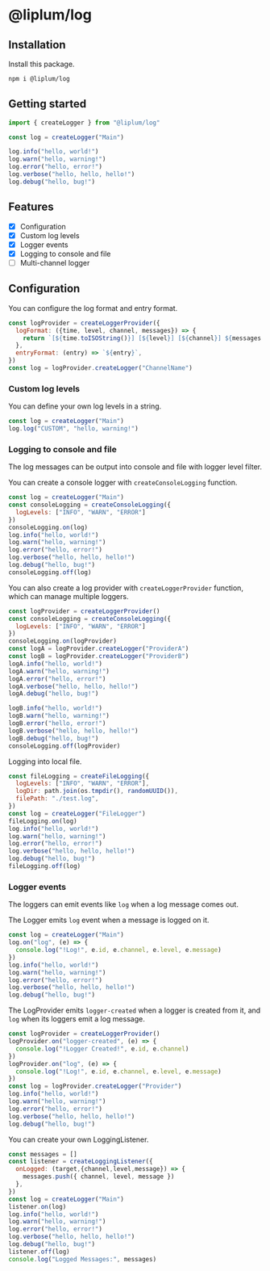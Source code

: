 # @liplum/log

## Installation

Install this package.

```bash
npm i @liplum/log
```

## Getting started

```js
import { createLogger } from "@liplum/log"

const log = createLogger("Main")

log.info("hello, world!")
log.warn("hello, warning!")
log.error("hello, error!")
log.verbose("hello, hello, hello!")
log.debug("hello, bug!")
```

## Features

- [x] Configuration
- [x] Custom log levels
- [x] Logger events
- [x] Logging to console and file
- [ ] Multi-channel logger

## Configuration

You can configure the log format and entry format.

```js
const logProvider = createLoggerProvider({
  logFormat: ({time, level, channel, messages}) => {
    return `[${time.toISOString()}] [${level}] [${channel}] ${messages.join(", ")}`
  },
  entryFormat: (entry) => `${entry}`,
})
const log = logProvider.createLogger("ChannelName")
```

### Custom log levels

You can define your own log levels in a string.

```js
const log = createLogger("Main")
log.log("CUSTOM", "hello, warning!")
```

### Logging to console and file

The log messages can be output into console and file with logger level filter.

You can create a console logger with `createConsoleLogging` function.

```js
const log = createLogger("Main")
const consoleLogging = createConsoleLogging({
  logLevels: ["INFO", "WARN", "ERROR"]
})
consoleLogging.on(log)
log.info("hello, world!")
log.warn("hello, warning!")
log.error("hello, error!")
log.verbose("hello, hello, hello!")
log.debug("hello, bug!")
consoleLogging.off(log)
```

You can also create a log provider with `createLoggerProvider` function, which can manage multiple loggers.

```js
const logProvider = createLoggerProvider()
const consoleLogging = createConsoleLogging({
  logLevels: ["INFO", "WARN", "ERROR"]
})
consoleLogging.on(logProvider)
const logA = logProvider.createLogger("ProviderA")
const logB = logProvider.createLogger("ProviderB")
logA.info("hello, world!")
logA.warn("hello, warning!")
logA.error("hello, error!")
logA.verbose("hello, hello, hello!")
logA.debug("hello, bug!")

logB.info("hello, world!")
logB.warn("hello, warning!")
logB.error("hello, error!")
logB.verbose("hello, hello, hello!")
logB.debug("hello, bug!")
consoleLogging.off(logProvider)
```

Logging into local file.

```js
const fileLogging = createFileLogging({
  logLevels: ["INFO", "WARN", "ERROR"],
  logDir: path.join(os.tmpdir(), randomUUID()),
  filePath: "./test.log",
})
const log = createLogger("FileLogger")
fileLogging.on(log)
log.info("hello, world!")
log.warn("hello, warning!")
log.error("hello, error!")
log.verbose("hello, hello, hello!")
log.debug("hello, bug!")
fileLogging.off(log)
```

### Logger events

The loggers can emit events like `log` when a log message comes out.

The Logger emits `log` event when a message is logged on it.

```js
const log = createLogger("Main")
log.on("log", (e) => {
  console.log("!Log!", e.id, e.channel, e.level, e.message)
})
log.info("hello, world!")
log.warn("hello, warning!")
log.error("hello, error!")
log.verbose("hello, hello, hello!")
log.debug("hello, bug!")
```

The LogProvider emits `logger-created` when a logger is created from it, and `log` when its loggers emit a log message.

```js
const logProvider = createLoggerProvider()
logProvider.on("logger-created", (e) => {
  console.log("!Logger Created!", e.id, e.channel)
})
logProvider.on("log", (e) => {
  console.log("!Log!", e.id, e.channel, e.level, e.message)
})
const log = logProvider.createLogger("Provider")
log.info("hello, world!")
log.warn("hello, warning!")
log.error("hello, error!")
log.verbose("hello, hello, hello!")
log.debug("hello, bug!")
```

You can create your own LoggingListener.

```js
const messages = []
const listener = createLoggingListener({
  onLogged: (target,{channel,level,message}) => {
    messages.push({ channel, level, message })
  },
})
const log = createLogger("Main")
listener.on(log)
log.info("hello, world!")
log.warn("hello, warning!")
log.error("hello, error!")
log.verbose("hello, hello, hello!")
log.debug("hello, bug!")
listener.off(log)
console.log("Logged Messages:", messages)
```
